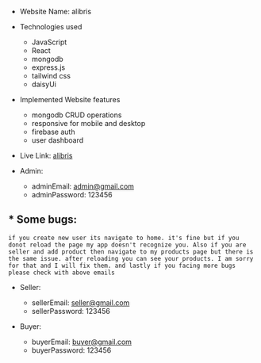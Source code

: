 * Website Name: alibris

* Technologies used
    * JavaScript
    * React
    * mongodb
    * express.js
    * tailwind css
    * daisyUi

* Implemented Website features
    * mongodb CRUD operations
    * responsive for mobile and desktop
    * firebase auth
    * user dashboard

* Live Link: [alibris](https://alibris-fc03d.web.app)

* Admin:
    * adminEmail: admin@gmail.com
    * adminPassword: 123456

## * Some bugs:
    if you create new user its navigate to home. it's fine but if you donot reload the page my app doesn't recognize you. Also if you are seller and add product then navigate to my products page but there is the same issue. after reloading you can see your products. I am sorry for that and I will fix them. and lastly if you facing more bugs please check with above emails 

* Seller:
    * sellerEmail: seller@gmail.com
    * sellerPassword: 123456

* Buyer:
    * buyerEmail: buyer@gmail.com
    * buyerPassword: 123456